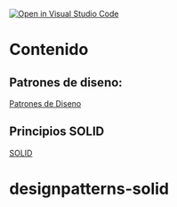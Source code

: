[![Open in Visual Studio Code](https://classroom.github.com/assets/open-in-vscode-c66648af7eb3fe8bc4f294546bfd86ef473780cde1dea487d3c4ff354943c9ae.svg)](https://classroom.github.com/online_ide?assignment_repo_id=7904494&assignment_repo_type=AssignmentRepo)
# Contenido 
## Patrones de diseno:

[Patrones de Diseno](./DesignPatterns.md)

## Principios SOLID
[SOLID](./SOLID.md)
# designpatterns-solid
